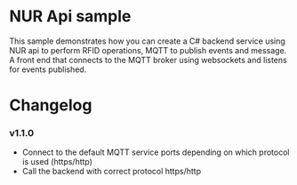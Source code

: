 # NUR Api sample
This sample demonstrates how you can create a C# backend service using NUR api to perform RFID operations, MQTT to publish events and message. A front end that connects to the MQTT broker using websockets and listens for events published.

# Changelog

### v1.1.0
- Connect to the default MQTT service ports depending on which protocol is used (https/http)
- Call the backend with correct protocol https/http
